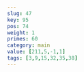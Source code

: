 ```yaml
---
slug: 47
key: 95
pos: 74
weight: 1
primes: 60
category: main
value: [211,5,-1,1]
tags: [3,9,15,32,35,38]
---
```

